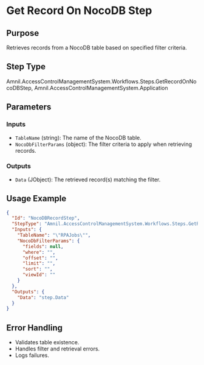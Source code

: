 # Get Record On NocoDB Step

## Purpose
Retrieves records from a NocoDB table based on specified filter criteria.

## Step Type
Amnil.AccessControlManagementSystem.Workflows.Steps.GetRecordOnNocoDBStep, Amnil.AccessControlManagementSystem.Application

## Parameters

### Inputs
- `TableName` (string): The name of the NocoDB table.
- `NocoDbFilterParams` (object): The filter criteria to apply when retrieving records.

### Outputs
- `Data` (JObject): The retrieved record(s) matching the filter.

## Usage Example
```json
{
  "Id": "NocoDBRecordStep",
  "StepType": "Amnil.AccessControlManagementSystem.Workflows.Steps.GetRecordOnNocoDBStep, Amnil.AccessControlManagementSystem.Application",
  "Inputs": {
    "TableName": "\"RPAJobs\"",
    "NocoDbFilterParams": {
      "fields": null,
      "where": "",
      "offset": "",
      "limit": "",
      "sort": "",
      "viewId": ""
    }
  },
  "Outputs": {
    "Data": "step.Data"
  }
}
```

## Error Handling
- Validates table existence.
- Handles filter and retrieval errors.
- Logs failures.